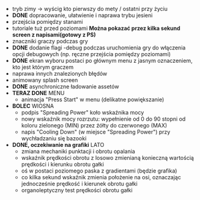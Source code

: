 - tryb zimy -> wyścig kto pierwszy do mety / ostatni przy życiu
- **DONE** dopracowanie, ułatwienie i naprawa trybu jesieni
- przejścia pomiędzy stanami
- tutoriale tuż przed poziomami **Można pokazać przez kilka sekund screen z napisami(gotowy z PS)**
- znaczniki graczy podczas gry
- **DONE** dodanie flagi -debug podczas uruchomienia gry do włączenia opcji debugowych (np. ręczne przejścia pomiędzy poziomami)
- **DONE** ekran wyboru postaci po głównym menu z jasnym oznaczeniem, kto jest którym graczem 
- naprawa innych znalezionych błędów
- animowany splash screen
- **DONE** asynchroniczne ładowanie assetów
- **TERAZ DONE** MENU
  - animacja "Press Start" w menu (delikatne powiększanie)
- **BOLEC** WIOSNA
  - podpis "Spreading Power" koło wskaźnika mocy
  - nowy wskaźnik mocy rozrzutu: wypełnienie od 0 do 90 stopni od koloru zielonego (MIN) przez źółty do czerwonego (MAX)
  - napis "Cooling Down" (w miejsce "Spreading Power") przy wychładzaniu się bazooki
- **DONE, oczekiwanie na grafiki** LATO
  - zmiana mechaniki punktacji i obrotu opalania
  - wskaźnik prędkości obrotu z losowo zmienianą konieczną wartością prędkości i kierunku obrotu gałki
  - oś w postaci poziomego paska z gradientami (będzie grafika)
  - co kilka sekund wskaźnik zmienia położenie na osi, oznaczając jednocześnie prędkość i kierunek obrotu gałki
  - organoleptyczny test prędkości obrotu gałki
